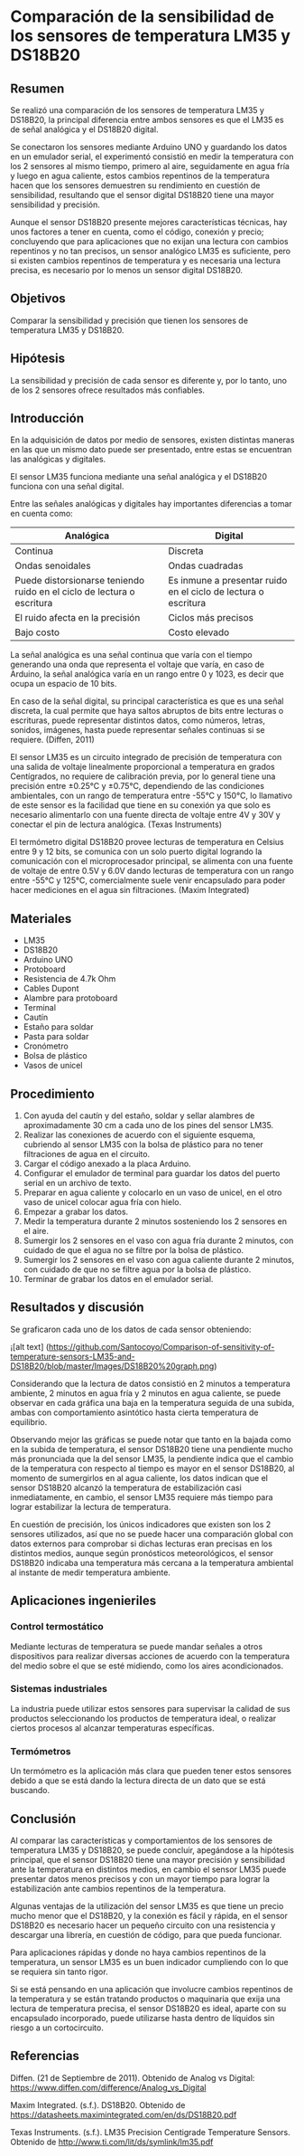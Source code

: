 # Comparación de la sensibilidad de los sensores de temperatura LM35 y DS18B20
## Resumen

Se realizó una comparación de los sensores de temperatura LM35 y DS18B20, la principal diferencia entre ambos sensores es que el LM35 es de señal analógica y el DS18B20 digital.

Se conectaron los sensores mediante Arduino UNO y guardando los datos en un emulador serial, el experimentó consistió en medir la temperatura con los 2 sensores al mismo tiempo, primero al aire, seguidamente en agua fría y luego en agua caliente, estos cambios repentinos de la temperatura hacen que los sensores demuestren su rendimiento en cuestión de sensibilidad, resultando que el sensor digital DS18B20 tiene una mayor sensibilidad y precisión.

Aunque el sensor DS18B20 presente mejores características técnicas, hay unos factores a tener en cuenta, como el código, conexión y precio; concluyendo que para aplicaciones que no exijan una lectura con cambios repentinos y no tan precisos, un sensor analógico LM35 es suficiente, pero si existen cambios repentinos de temperatura y es necesaria una lectura precisa, es necesario por lo menos un sensor digital DS18B20.

## Objetivos

Comparar la sensibilidad y precisión que tienen los sensores de temperatura LM35 y DS18B20.

## Hipótesis

La sensibilidad y precisión de cada sensor es diferente y, por lo tanto, uno de los 2 sensores ofrece resultados más confiables.

## Introducción

En la adquisición de datos por medio de sensores, existen distintas maneras en las que un mismo dato puede ser presentado, entre estas se encuentran las analógicas y digitales.

El sensor LM35 funciona mediante una señal analógica y el DS18B20 funciona con una señal digital.

Entre las señales analógicas y digitales hay importantes diferencias a tomar en cuenta como:

| Analógica | Digital  |
| --------- | -------- |
| Continua  | Discreta |
| Ondas senoidales | Ondas cuadradas |
| Puede distorsionarse teniendo ruido en el ciclo de lectura o escritura | Es inmune a presentar ruido en el ciclo de lectura o escritura |
| El ruido afecta en la precisión | Ciclos más precisos |
| Bajo costo | Costo elevado |

La señal analógica es una señal continua que varía con el tiempo generando una onda que representa el voltaje que varía, en caso de Arduino, la señal analógica varía en un rango entre 0 y 1023, es decir que ocupa un espacio de 10 bits.

En caso de la señal digital, su principal característica es que es una señal discreta, la cual permite que haya saltos abruptos de bits entre lecturas o escrituras, puede representar distintos datos, como números, letras, sonidos, imágenes, hasta puede representar señales continuas si se requiere. (Diffen, 2011)

El sensor LM35 es un circuito integrado de precisión de temperatura con una salida de voltaje linealmente proporcional a temperatura en grados Centígrados, no requiere de calibración previa, por lo general tiene una precisión entre ±0.25°C y ±0.75°C, dependiendo de las condiciones ambientales, con un rango de temperatura entre -55°C y 150°C, lo llamativo de este sensor es la facilidad que tiene en su conexión ya que solo es necesario alimentarlo con una fuente directa de voltaje entre 4V y 30V y conectar el pin de lectura analógica. (Texas Instruments)

El termómetro digital DS18B20 provee lecturas de temperatura en Celsius entre 9 y 12 bits, se comunica con un solo puerto digital logrando la comunicación con el microprocesador principal, se alimenta con una fuente de voltaje de entre 0.5V y 6.0V dando lecturas de temperatura con un rango entre -55°C y 125°C, comercialmente suele venir encapsulado para poder hacer mediciones en el agua sin filtraciones. (Maxim Integrated)

## Materiales

* LM35
* DS18B20
* Arduino UNO
* Protoboard
* Resistencia de 4.7k Ohm
* Cables Dupont
* Alambre para protoboard
* Terminal
* Cautín
* Estaño para soldar
* Pasta para soldar
* Cronómetro
* Bolsa de plástico
* Vasos de unicel

## Procedimiento

1. Con ayuda del cautín y del estaño, soldar y sellar alambres de aproximadamente 30 cm a cada uno de los pines del sensor LM35.
2. Realizar las conexiones de acuerdo con el siguiente esquema, cubriendo al sensor LM35 con la bolsa de plástico para no tener filtraciones de agua en el circuito.
3. Cargar el código anexado a la placa Arduino.
4. Configurar el emulador de terminal para guardar los datos del puerto serial en un archivo de texto.
5. Preparar en agua caliente y colocarlo en un vaso de unicel, en el otro vaso de unicel colocar agua fría con hielo.
6. Empezar a grabar los datos.
7. Medir la temperatura durante 2 minutos sosteniendo los 2 sensores en el aire.
8. Sumergir los 2 sensores en el vaso con agua fría durante 2 minutos, con cuidado de que el agua no se filtre por la bolsa de plástico.
9. Sumergir los 2 sensores en el vaso con agua caliente durante 2 minutos, con cuidado de que no se filtre agua por la bolsa de plástico.
10. Terminar de grabar los datos en el emulador serial.

## Resultados y discusión

Se graficaron cada uno de los datos de cada sensor obteniendo:

¡[alt text] (https://github.com/Santocoyo/Comparison-of-sensitivity-of-temperature-sensors-LM35-and-DS18B20/blob/master/Images/DS18B20%20graph.png) 

Considerando que la lectura de datos consistió en 2 minutos a temperatura ambiente, 2 minutos en agua fría y 2 minutos en agua caliente, se puede observar en cada gráfica una baja en la temperatura seguida de una subida, ambas con comportamiento asintótico hasta cierta temperatura de equilibrio.

Observando mejor las gráficas se puede notar que tanto en la bajada como en la subida de temperatura, el sensor DS18B20 tiene una pendiente mucho más pronunciada que la del sensor LM35, la pendiente indica que el cambio de la temperatura con respecto al tiempo es mayor en el sensor DS18B20, al momento de sumergirlos en al agua caliente, los datos indican que el sensor DS18B20 alcanzó la temperatura de estabilización casi inmediatamente, en cambio, el sensor LM35 requiere más tiempo para lograr estabilizar la lectura de temperatura.

En cuestión de precisión, los únicos indicadores que existen son los 2 sensores utilizados, así que no se puede hacer una comparación global con datos externos para comprobar si dichas lecturas eran precisas en los distintos medios, aunque según pronósticos meteorológicos, el sensor DS18B20 indicaba una temperatura más cercana a la temperatura ambiental al instante de medir temperatura ambiente.

## Aplicaciones ingenieriles

### Control termostático
Mediante lecturas de temperatura se puede mandar señales a otros dispositivos para realizar diversas acciones de acuerdo con la temperatura del medio sobre el que se esté midiendo, como los aires acondicionados.

### Sistemas industriales
La industria puede utilizar estos sensores para supervisar la calidad de sus productos seleccionando los productos de temperatura ideal, o realizar ciertos procesos al alcanzar temperaturas específicas.

### Termómetros
Un termómetro es la aplicación más clara que pueden tener estos sensores debido a que se está dando la lectura directa de un dato que se está buscando.

## Conclusión

Al comparar las características y comportamientos de los sensores de temperatura LM35 y DS18B20, se puede concluir, apegándose a la hipótesis principal, que el sensor DS18B20 tiene una mayor precisión y sensibilidad ante la temperatura en distintos medios, en cambio el sensor LM35 puede presentar datos menos precisos y con un mayor tiempo para lograr la estabilización ante cambios repentinos de la temperatura.

Algunas ventajas de la utilización del sensor LM35 es que tiene un precio mucho menor que el DS18B20, y la conexión es fácil y rápida, en el sensor DS18B20 es necesario hacer un pequeño circuito con una resistencia y descargar una librería, en cuestión de código, para que pueda funcionar.

Para aplicaciones rápidas y donde no haya cambios repentinos de la temperatura, un sensor LM35 es un buen indicador cumpliendo con lo que se requiera sin tanto rigor.

Si se está pensando en una aplicación que involucre cambios repentinos de la temperatura y se están tratando productos o maquinaria que exija una lectura de temperatura precisa, el sensor DS18B20 es ideal, aparte con su encapsulado incorporado, puede utilizarse hasta dentro de líquidos sin riesgo a un cortocircuito.

## Referencias
Diffen. (21 de Septiembre de 2011). Obtenido de Analog vs Digital: https://www.diffen.com/difference/Analog_vs_Digital

Maxim Integrated. (s.f.). DS18B20. Obtenido de https://datasheets.maximintegrated.com/en/ds/DS18B20.pdf

Texas Instruments. (s.f.). LM35 Precision Centigrade Temperature Sensors. Obtenido de http://www.ti.com/lit/ds/symlink/lm35.pdf
